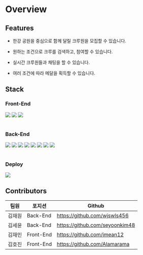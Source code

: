 # **Overview**

## **Features**
- 한강 공원을 중심으로 함께 달릴 크루원을 모집할 수 있습니다.

- 원하는 조건으로 크루를 검색하고, 참여할 수 있습니다.
- 실시간 크루원들과 채팅을 할 수 있습니다.
- 여러 조건에 따라 메달을 획득할 수 있습니다.

## **Stack**
### **Front-End**
<img src="https://img.shields.io/badge/React-61DAFB?style=for-the-badge&logo=react&logoColor=black"/>
<img src="https://img.shields.io/badge/styled_components-DB7093?style=for-the-badge&logo=styled-components&logoColor=white"/>
<img src="https://img.shields.io/badge/redux-764ABC?style=for-the-badge&logo=redux&logoColor=white"/>
<br> </br>

### **Back-End**
<img src="https://img.shields.io/badge/node.js-339933?style=for-the-badge&logo=node.js&logoColor=white"/>
<img src="https://img.shields.io/badge/web_socket-FDE9C3?style=for-the-badge"/>
<img src="https://img.shields.io/badge/express-336E33?style=for-the-badge&logo=express&logoColor=white"/>
<img src="https://img.shields.io/badge/sequelize-52B0E7?style=for-the-badge&logo=sequelize&logoColor=white"/>
<img src="https://img.shields.io/badge/jwt-764ABC?style=for-the-badge&logo=jsonwebtokens&logoColor=white"/>
<img src="https://img.shields.io/badge/mysql-4479A1?style=for-the-badge&logo=mysql&logoColor=white"/>
<img src="https://img.shields.io/badge/Oauth_2.0-626269?style=for-the-badge"/>
<img src="https://img.shields.io/badge/multer-F59A4A?style=for-the-badge"/>
<br> </br>

### **Deploy**
<img src="https://img.shields.io/badge/amazon_aws-232F3E?style=for-the-badge&logo=amazonaws&logoColor=white"/>


## **Contributors**
|팀원|포지션|Github|
|------|---|---|
|김재원|Back-End|https://github.com/wjswls456|
|김세윤|Back-End|https://github.com/seyoonkim48|
|김재민|Front-End|https://github.com/jmean12|
|김호진|Front-End|https://github.com/Alamarama|
